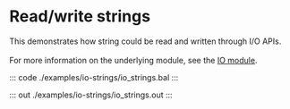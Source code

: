 # Read/write strings

This demonstrates how string could be read and written through I/O APIs.<br/><br/>
For more information on the underlying module, 
see the [IO module](https://docs.central.ballerina.io/ballerina/io/latest/).


::: code ./examples/io-strings/io_strings.bal :::

::: out ./examples/io-strings/io_strings.out :::